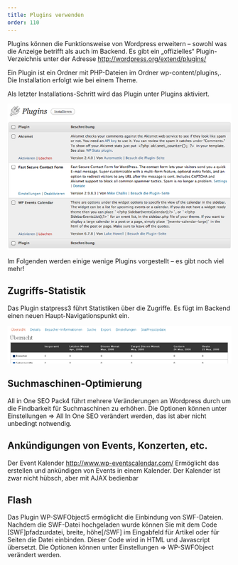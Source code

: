 ```yaml
---
title: Plugins verwenden
order: 110
---
```

Plugins können die Funktionsweise von Wordpress erweitern – sowohl was die Anzeige betrifft als auch im Backend. Es gibt ein „offizielles“ Plugin-Verzeichnis unter der Adresse  http://wordpress.org/extend/plugins/

Ein Plugin ist ein Ordner mit PHP-Dateien im Ordner wp-content/plugins,. Die Installation erfolgt wie bei einem Theme. 

Als letzter Installations-Schritt wird das Plugin unter Plugins aktiviert.

![Abbildung 120: Wordpress Backend: Plugins aktivieren und deaktivieren](/images/wordpress-plugins.png)

Im Folgenden werden einige wenige Plugins vorgestellt – es gibt noch viel mehr!

Zugriffs-Statistik
-------------------
Das Plugin statpress3 führt Statistiken über die Zugriffe. Es fügt im Backend einen neuen Haupt-Navigationspunkt ein.

![Abbildung 121: Wordpress Plugin statpress](/images/wordpress-statpress.png)

Suchmaschinen-Optimierung
--------------------------
All in One SEO Pack4 führt mehrere Veränderungen an Wordpress durch um die Findbarkeit für Suchmaschinen zu erhöhen. Die Optionen können unter Einstellungen ⇒ All In One SEO verändert werden, das ist aber nicht unbedingt notwendig. 

Ankündigungen von Events, Konzerten, etc.
-------------------------------------------
Der Event Kalender http://www.wp-eventscalendar.com/  Ermöglicht das erstellen und ankündigen von Events in einem Kalender. Der Kalender ist zwar nicht hübsch, aber mit AJAX bedienbar

Flash
------
Das Plugin WP-SWFObject5 ermöglicht die Einbindung von SWF-Dateien. Nachdem die SWF-Datei hochgeladen wurde können Sie mit dem Code [SWF]pfadzurdatei, breite, höhe[/SWF] im Eingabfeld für Artikel oder für Seiten die Datei einbinden. Dieser Code wird in HTML und Javascript übersetzt. Die Optionen können unter Einstellungen ⇒ WP-SWFObject verändert werden.

